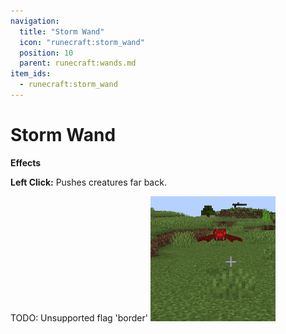 ```yaml
---
navigation:
  title: "Storm Wand"
  icon: "runecraft:storm_wand"
  position: 10
  parent: runecraft:wands.md
item_ids:
  - runecraft:storm_wand
---
```


# Storm Wand

<ItemImage id="runecraft:storm_wand" />

**__Effects__** 

**Left Click:** 
Pushes creatures far back.



TODO: Unsupported flag 'border'
![](storm_wand.png)



<Recipe id="runecraft:wands/rune_scriber_wand_storm" />

